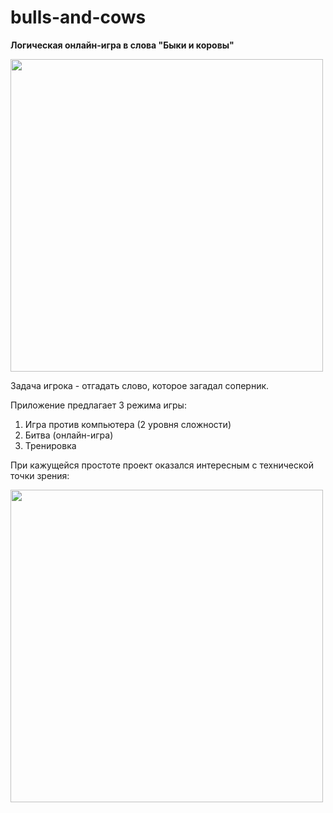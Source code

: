 # bulls-and-cows

**Логическая онлайн-игра в слова
"Быки и коровы"**

<img src="https://user-images.githubusercontent.com/95147567/158383588-935ed7b7-f7a1-4670-9c07-dffe8cdcec58.gif" width="500px"/>

Задача игрока - отгадать слово, которое загадал соперник.

Приложение предлагает 3 режима игры:
1. Игра против компьютера (2 уровня сложности)
2. Битва (онлайн-игра)
3. Тренировка

При кажущейся простоте проект оказался интересным с технической точки зрения:


<img src="https://user-images.githubusercontent.com/95147567/158393913-38cdf2b7-da22-4899-9ab7-1b833465540f.jpg" width="500px"/>
